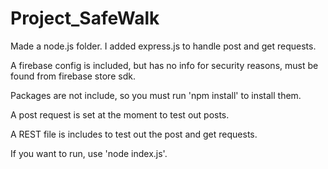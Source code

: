 # Project_SafeWalk

Made a node.js folder. I added express.js to handle post and get requests.

A firebase config is included, but has no info for security reasons, must be found from firebase store sdk.

Packages are not include, so you must run 'npm install' to install them.

A post request is set at the moment to test out posts.

A REST file is includes to test out the post and get requests.

If you want to run, use 'node index.js'. 
